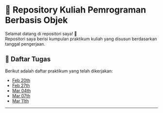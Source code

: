 # 📂 Repository Kuliah Pemrograman Berbasis Objek

Selamat datang di repositori saya! 🎉  
Repositori saya berisi kumpulan praktikum kuliah yang disusun berdasarkan tanggal pengerjaan.  

## 📅 Daftar Tugas  
Berikut adalah daftar praktikum yang telah dikerjakan:
- [Feb 20th](./Feb_20th/)
- [Feb 27th](./Feb_27th/)
- [Mar 04th](./Mar_04th/)
- [Mar 07th](./Mar_07th/)
- [Mar 11th](./Mar_11st/)

---
